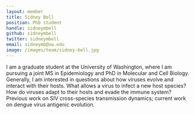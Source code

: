 ```yaml
---
layout: member
title: Sidney Bell
position: PhD student
handle: sidneymbell
github: sidneymbell
twitter: sidneymbell
email: sidneymb@uw.edu
image: /images/team/sidney-bell.jpg
---
```


I am a graduate student at the University of Washington, where I am pursuing a joint MS in Epidemiology and PhD in Molecular and Cell Biology. Generally, I am interested in questions about how viruses evolve and interact with their hosts. What allows a virus to infect a new host species? How do viruses adapt to their hosts and evade the immune system? Previous work on SIV cross-species transmission dynamics; current work on dengue virus antigenic evolution.
